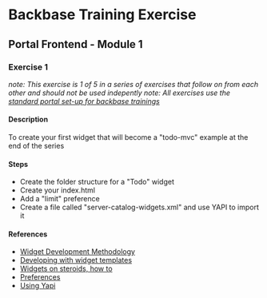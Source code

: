 # Backbase Training Exercise

## Portal Frontend - Module 1

### Exercise 1

_note: This exercise is 1 of 5 in a series of exercises that follow on from each other and should not be used indepently_
_note: All exercises use the [standard portal set-up for backbase trainings](https://my.backbase.com/resources/how-to-guides/getting-your-first-launchpad-based-portal-set-up/)_

#### Description

To create your first widget that will become a "todo-mvc" example at the end of the series

#### Steps

 - Create the folder structure for a "Todo" widget
 - Create your index.html
 - Add a "limit" preference
 - Create a file called "server-catalog-widgets.xml" and use YAPI to import it

#### References

 - [Widget Development Methodology](https://github.com/Backbase/methodology-widget-development)
 - [Developing with widget templates](https://my.backbase.com/resources/documentation/portal/5.5.1.1/devd_comp_wdgt_jspt.html)
 - [Widgets on steroids, how to](https://my.backbase.com/resources/how-to-guides/widgets-on-steroids-launchpad)
 - [Preferences](https://my.backbase.com/resources/documentation/portal/5.5.1.1/refc_gnam_preferences.html)
 - [Using Yapi](https://my.backbase.com/resources/how-to-guides/creating-your-first-portal-with-yapi)
